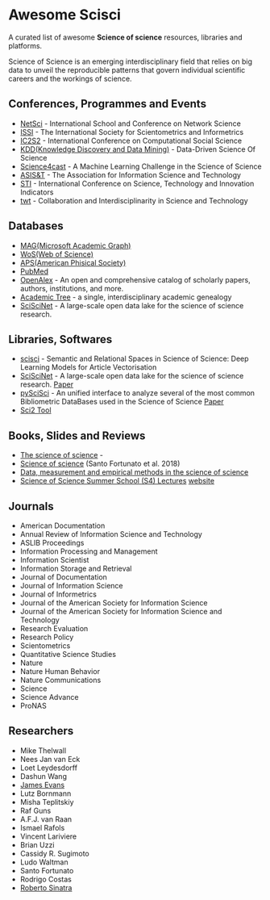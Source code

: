 # Awesome Scisci
A curated list of awesome **Science of science** resources, libraries and platforms.

Science of Science is an emerging interdisciplinary field that relies on big data to unveil the reproducible patterns that govern individual scientific careers and the workings of science.

## Conferences, Programmes and Events
- [NetSci](https://netsci2023.wixsite.com/netsci2023/program) - International School and Conference on Network Science
- [ISSI](https://www.issi-society.org/conferences/) - The International Society for Scientometrics and Informetrics
- [IC2S2](https://www.ic2s2.org/) - International Conference on Computational Social Science
- [KDD(Knowledge Discovery and Data Mining)](https://kdd.org/) - Data-Driven Science Of Science
- [Science4cast](https://www.iarai.ac.at/science4cast/) - A Machine Learning Challenge in the Science of Science
- [ASIS&T](https://www.asist.org/) - The Association for Information Science and Technology
- [STI](https://www.sti2023.org/) - International Conference on Science, Technology and Innovation Indicators
- [twt](https://grk2696.de/?page_id=349) - Collaboration and Interdisciplinarity in Science and Technology

## Databases
- [MAG(Microsoft Academic Graph)](https://docs.microsoft.com/en-us/academic-services/graph/)
- [WoS(Web of Science)](https://clarivate.com/webofsciencegroup/solutions/web-of-science/)
- [APS(American Phisical Society)](https://journals.aps.org/datasets)
- [PubMed](https://www.nlm.nih.gov/databases/download/pubmed_medline.html)
- [OpenAlex](https://openalex.org/) - An open and comprehensive catalog of scholarly papers, authors, institutions, and more.
- [Academic Tree](https://academictree.org/) - a single, interdisciplinary academic genealogy
- [SciSciNet](https://github.com/kellogg-cssi/SciSciNet) - A large-scale open data lake for the science of science research.

## Libraries, Softwares
- [scisci](https://github.com/DiegoKoz/scisci) - Semantic and Relational Spaces in Science of Science: Deep Learning Models for Article Vectorisation
- [SciSciNet](https://github.com/kellogg-cssi/SciSciNet) - A large-scale open data lake for the science of science research.
[Paper](https://www.nature.com/articles/s41597-023-02198-9)
- [pySciSci](https://github.com/SciSciCollective/pyscisci) - An unified interface to analyze several of the most common Bibliometric DataBases used in the Science of Science
[Paper](https://direct.mit.edu/qss/article/doi/10.1162/qss_a_00260/115875/Reproducible-Science-of-Science-at-scale-pySciSci)
- [Sci2 Tool](https://sci2.cns.iu.edu/user/documentation.php)

## Books, Slides and Reviews
- [The science of science](https://www.dashunwang.com/book/the-science-of-science) - 
- [Science of science](https://www.science.org/doi/10.1126/science.aao0185) (Santo Fortunato et al. 2018)
- [Data, measurement and empirical methods in the science of science](https://www.nature.com/articles/s41562-023-01562-4)
- [Science of Science Summer School (S4) Lectures](https://github.com/SciSciSummerSchool/s4_lectures) [website](https://s4.scienceofscience.org/)


## Journals
- American Documentation
- Annual Review of Information Science and Technology
- ASLIB Proceedings
- Information Processing and Management
- Information Scientist
- Information Storage and Retrieval
- Journal of Documentation
- Journal of Information Science
- Journal of Informetrics
- Journal of the American Society for Information Science
- Journal of the American Society for Information Science and Technology
- Research Evaluation
- Research Policy
- Scientometrics
- Quantitative Science Studies
- Nature
- Nature Human Behavior
- Nature Communications
- Science
- Science Advance
- ProNAS

## Researchers
- Mike Thelwall
- Nees Jan van Eck
- Loet Leydesdorff
- Dashun Wang
- [James Evans](https://scholar.google.com/citations?user=kV4N4zoAAAAJ&hl=en)
- Lutz Bornmann
- Misha Teplitskiy
- Raf Guns
- A.F.J. van Raan
- Ismael Rafols
- Vincent Lariviere
- Brian Uzzi
- Cassidy R. Sugimoto
- Ludo Waltman
- Santo Fortunato
- Rodrigo Costas
- [Roberto Sinatra](https://scholar.google.com/citations?user=PL8nGh4AAAAJ&hl=en)
